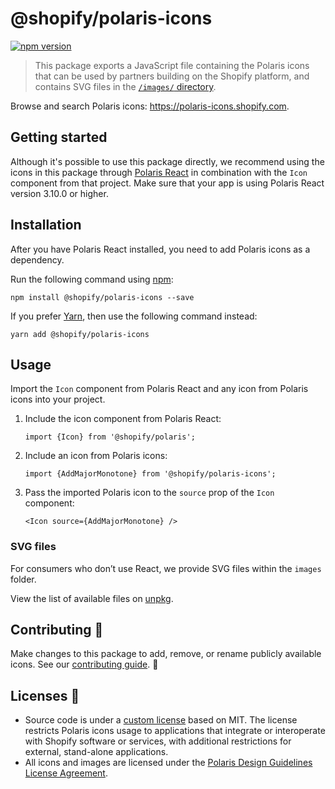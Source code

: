 # @shopify/polaris-icons

[![npm version](https://img.shields.io/npm/v/@shopify/polaris-icons.svg?style=flat)](https://www.npmjs.com/package/@shopify/polaris-icons)

> This package exports a JavaScript file containing the Polaris icons that can be used by partners building on the Shopify platform, and contains SVG files in the [`/images/` directory](https://unpkg.com/@shopify/polaris-icons/images/).

Browse and search Polaris icons: <https://polaris-icons.shopify.com>.

## Getting started

Although it's possible to use this package directly, we recommend using the icons in this package through [Polaris React](https://github.com/Shopify/polaris-react) in combination with the `Icon` component from that project. Make sure that your app is using Polaris React version 3.10.0 or higher.

## Installation

After you have Polaris React installed, you need to add Polaris icons as a dependency.

Run the following command using [npm](https://www.npmjs.com/):

```
npm install @shopify/polaris-icons --save
```

If you prefer [Yarn](https://yarnpkg.com/en/), then use the following command instead:

```
yarn add @shopify/polaris-icons
```

## Usage

Import the `Icon` component from Polaris React and any icon from Polaris icons into your project.

1. Include the icon component from Polaris React:

   ```tsx
   import {Icon} from '@shopify/polaris';
   ```

2. Include an icon from Polaris icons:

   ```tsx
   import {AddMajorMonotone} from '@shopify/polaris-icons';
   ```

3. Pass the imported Polaris icon to the `source` prop of the `Icon` component:

   ```tsx
   <Icon source={AddMajorMonotone} />
   ```

### SVG files

For consumers who don’t use React, we provide SVG files within the `images` folder.

View the list of available files on [unpkg](https://unpkg.com/@shopify/polaris-icons/images/).

## Contributing 🙌

Make changes to this package to add, remove, or rename publicly available icons. See our [contributing guide](https://github.com/Shopify/polaris-icons/blob/master/CONTRIBUTING.md). 👀

## Licenses 📝

- Source code is under a [custom license](https://github.com/Shopify/polaris-icons/blob/master/LICENSE.md) based on MIT. The license restricts Polaris icons usage to applications that integrate or interoperate with Shopify software or services, with additional restrictions for external, stand-alone applications.
- All icons and images are licensed under the [Polaris Design Guidelines License Agreement](https://polaris.shopify.com/legal/license).
